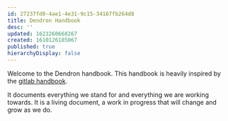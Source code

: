 ```yaml
---
id: 27237fd0-4ae1-4e31-9c15-34167fb264d8
title: Dendron Handbook
desc: ''
updated: 1623260668267
created: 1610126185067
published: true
hierarchyDisplay: false
---
```


Welcome to the Dendron handbook. This handbook is heavily inspired by the [gitlab handbook](https://about.gitlab.com/handbook). 

It documents everything we stand for and everything we are working towards. It is a living document, a work in progress that will change and grow as we do.
